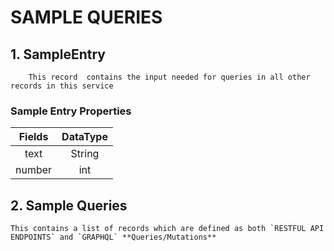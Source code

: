 # SAMPLE QUERIES

## 1. SampleEntry

        This record  contains the input needed for queries in all other records in this service

###  Sample Entry Properties
| Fields | DataType | 
|:---: | :---: | 
| text| String |
| number| int |

## 2. Sample Queries
    This contains a list of records which are defined as both `RESTFUL API ENDPOINTS` and `GRAPHQL` **Queries/Mutations**    